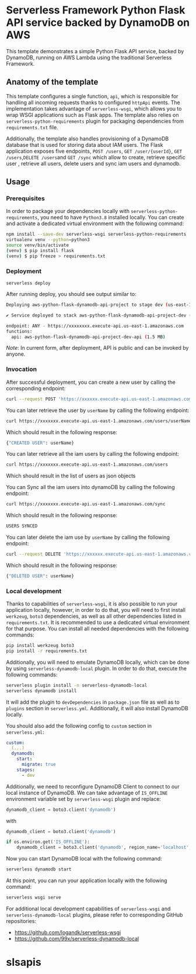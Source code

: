 
# Serverless Framework Python Flask API service backed by DynamoDB on AWS

This template demonstrates a simple Python Flask API service, backed by DynamoDB, running on AWS Lambda using the traditional Serverless Framework.


## Anatomy of the template

This template configures a single function, `api`, which is responsible for handling all incoming requests thanks to configured `httpApi` events. The implementation takes advantage of `serverless-wsgi`, which allows you to wrap WSGI applications such as Flask apps. The template also relies on `serverless-python-requirements` plugin for packaging dependencies from `requirements.txt` file. 

Additionally, the template also handles provisioning of a DynamoDB database that is used for storing data about IAM users. The Flask application exposes five endpoints, `POST /users`, `GET /user/{userId}`, `GET /users`,`DELETE /users`and `GET /sync` which allow to create, retrieve specific user , retrieve all users, delete users and sync iam users and dynamodb.

## Usage

### Prerequisites

In order to package your dependencies locally with `serverless-python-requirements`, you need to have `Python3.8` installed locally. You can create and activate a dedicated virtual environment with the following command:

```bash
npm install --save-dev serverless-wsgi serverless-python-requirements
virtualenv venv --python=python3
source venv/bin/activate
(venv) $ pip install flask
(venv) $ pip freeze > requirements.txt
```


### Deployment

```
serverless deploy
```

After running deploy, you should see output similar to:

```bash
Deploying aws-python-flask-dynamodb-api-project to stage dev (us-east-1)

✔ Service deployed to stack aws-python-flask-dynamodb-api-project-dev (182s)

endpoint: ANY - https://xxxxxxxx.execute-api.us-east-1.amazonaws.com
functions:
  api: aws-python-flask-dynamodb-api-project-dev-api (1.5 MB)
```

_Note_: In current form, after deployment, API is public and can be invoked by anyone.

### Invocation

After successful deployment, you can create a new user by calling the corresponding endpoint:

```bash
curl --request POST 'https://xxxxxx.execute-api.us-east-1.amazonaws.com/users' --header 'Content-Type: application/json' --data-raw '{"name": "John" }'
```



You can later retrieve the user by `userName` by calling the following endpoint:

```bash
curl https://xxxxxxx.execute-api.us-east-1.amazonaws.com/users/userName
```
Which should result in the following response:

```bash
{"CREATED USER": userName}
```


You can later retrieve all the iam users by calling the following endpoint:

```bash
curl https://xxxxxxx.execute-api.us-east-1.amazonaws.com/users
```
Which should result in the list of users as json objects 


You can Sync all the iam users into dynamoDB by calling the following endpoint:

```bash
curl https://xxxxxxx.execute-api.us-east-1.amazonaws.com/sync
```
Which should result in the following response:

```bash
USERS SYNCED
```


You can later delete  the iam use by `userName` by calling the following endpoint:

```bash
curl --request DELETE 'https://xxxxxx.execute-api.us-east-1.amazonaws.com/users' --header 'Content-Type: application/json' --data-raw '{"name": "John" }'
```
Which should result in the following response:

```bash
{"DELETED USER": userName}
```


### Local development

Thanks to capabilities of `serverless-wsgi`, it is also possible to run your application locally, however, in order to do that, you will need to first install `werkzeug`, `boto3` dependencies, as well as all other dependencies listed in `requirements.txt`. It is recommended to use a dedicated virtual environment for that purpose. You can install all needed dependencies with the following commands:

```bash
pip install werkzeug boto3
pip install -r requirements.txt
```

Additionally, you will need to emulate DynamoDB locally, which can be done by using `serverless-dynamodb-local` plugin. In order to do that, execute the following commands:

```bash
serverless plugin install -n serverless-dynamodb-local
serverless dynamodb install
```

It will add the plugin to `devDependencies` in `package.json` file as well as to `plugins` section in `serverless.yml`. Additionally, it will also install DynamoDB locally.

You should also add the following config to `custom` section in `serverless.yml`:


```yml
custom:
  (...)
  dynamodb:
    start:
      migrate: true
    stages:
      - dev
```

Additionally, we need to reconfigure DynamoDB Client to connect to our local instance of DynamoDB. We can take advantage of `IS_OFFLINE` environment variable set by `serverless-wsgi` plugin and replace:


```python
dynamodb_client = boto3.client('dynamodb')
```

with

```python
dynamodb_client = boto3.client('dynamodb')

if os.environ.get('IS_OFFLINE'):
    dynamodb_client = boto3.client('dynamodb', region_name='localhost', endpoint_url='http://localhost:8000')
```

Now you can start DynamoDB local with the following command:

```bash
serverless dynamodb start
```

At this point, you can run your application locally with the following command:

```bash
serverless wsgi serve
```

For additional local development capabilities of `serverless-wsgi` and `serverless-dynamodb-local` plugins, please refer to corresponding GitHub repositories:
- https://github.com/logandk/serverless-wsgi 
- https://github.com/99x/serverless-dynamodb-local
# slsapis
